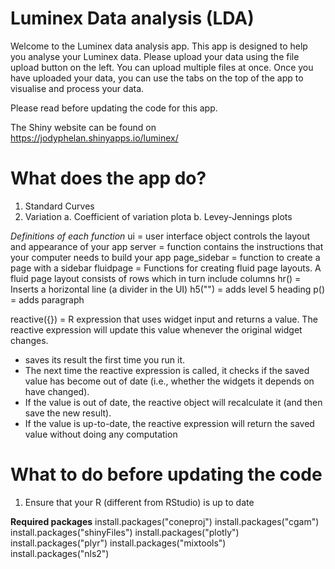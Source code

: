 # Luminex Data analysis (LDA)

Welcome to the Luminex data analysis app. This app is designed to help you analyse your Luminex data. Please upload your data using the file upload button on the left. You can upload multiple files at once. Once you have uploaded your data, you can use the tabs on the top of the app to visualise and process your data.

Please read before updating the code for this app.

The Shiny website can be found on https://jodyphelan.shinyapps.io/luminex/


# What does the app do?
1. Standard Curves
2. Variation
  a. Coefficient of variation plota
  b. Levey-Jennings plots


*Definitions of each function*
ui = user interface object controls the layout and appearance of your app
server = function contains the instructions that your computer needs to build your app
page_sidebar = function to create a page with a sidebar
fluidpage = Functions for creating fluid page layouts. A fluid page layout consists of rows which in turn include columns
hr() = Inserts a horizontal line (a divider in the UI)
h5("") = adds level 5 heading
p() = adds paragraph

reactive({}) = R expression that uses widget input and returns a value. The reactive expression will update this value whenever the original widget changes.
- saves its result the first time you run it.
- The next time the reactive expression is called, it checks if the saved value has become out of date (i.e., whether the widgets it depends on have changed).
- If the value is out of date, the reactive object will recalculate it (and then save the new result).
- If the value is up-to-date, the reactive expression will return the saved value without doing any computation

# What to do before updating the code
1. Ensure that your R (different from RStudio) is up to date

**Required packages**
install.packages("coneproj")
install.packages("cgam")
install.packages("shinyFiles")
install.packages("plotly")
install.packages("plyr")
install.packages("mixtools")
install.packages("nls2")
